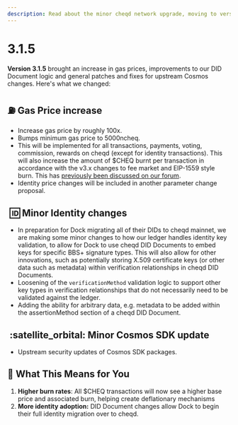 ```yaml
---
description: Read about the minor cheqd network upgrade, moving to version 3.1.5
---
```


# 3.1.5

﻿﻿**Version 3.1.5** brought an increase in gas prices, improvements to our DID Document logic and general patches and fixes for upstream Cosmos changes. Here's what we changed:

## :fuelpump: **Gas Price increase**

* Increase gas price by roughly 100x.
* Bumps minimum gas price to 5000ncheq.
* This will be implemented for all transactions, payments, voting, commission, rewards on cheqd (except for identity transactions). This will also increase the amount of $CHEQ burnt per transaction in accordance with the v3.x changes to fee market and EIP-1559 style burn. This has [previously been discussed on our forum](https://forum.cheqd.io/discussion/25418-cheq-updated-tokenomics-discussion-eip1559-burn-updated-identity-pricing).
* Identity price changes will be included in another parameter change proposal.

## ﻿﻿ :id: **Minor Identity changes**

* In preparation for Dock migrating all of their DIDs to cheqd mainnet, we are making some minor changes to how our ledger handles identity key validation, to allow for Dock to use cheqd DID Documents to embed keys for specific BBS+ signature types. This will also allow for other innovations, such as potentially storing X.509 certificate keys (or other data such as metadata) within verification relationships in cheqd DID Documents.
* Loosening of the `verificationMethod` validation logic to support other key types in verification relationships that do not necessarily need to be validated against the ledger.
* Adding the ability for arbitrary data, e.g. metadata to be added within the assertionMethod section of a cheqd DID Document.

## ﻿﻿ :satellite\_orbital: **Minor Cosmos SDK update**

* Upstream security updates of Cosmos SDK packages.

## 🌟 **What This Means for You**

1. **Higher burn rates**: All $CHEQ transactions will now see a higher base price and associated burn, helping create deflationary mechanisms
2. **More identity adoption:** DID Document changes allow Dock to begin their full identity migration over to cheqd.
